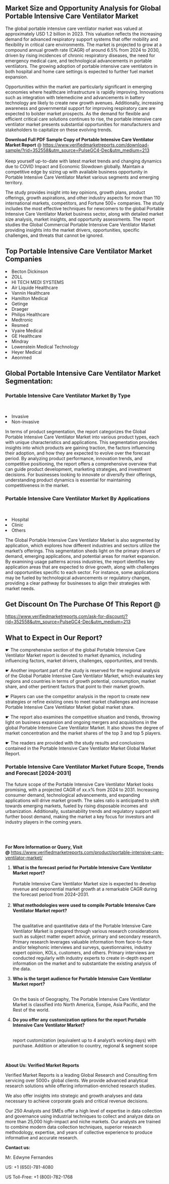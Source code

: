 <p><h2>Market Size and Opportunity Analysis for Global Portable Intensive Care Ventilator Market</h2> <p>The global portable intensive care ventilator market was valued at approximately USD 1.2 billion in 2023. This valuation reflects the increasing demand for advanced respiratory support systems that offer mobility and flexibility in critical care environments. The market is projected to grow at a compound annual growth rate (CAGR) of around 6.5% from 2024 to 2030, driven by rising incidences of chronic respiratory diseases, the need for emergency medical care, and technological advancements in portable ventilators. The growing adoption of portable intensive care ventilators in both hospital and home care settings is expected to further fuel market expansion.</p> <p>Opportunities within the market are particularly significant in emerging economies where healthcare infrastructure is rapidly improving. Innovations such as integration with telemedicine and advancements in battery technology are likely to create new growth avenues. Additionally, increasing awareness and governmental support for improving respiratory care are expected to bolster market prospects. As the demand for flexible and efficient critical care solutions continues to rise, the portable intensive care ventilator market presents substantial opportunities for manufacturers and stakeholders to capitalize on these evolving trends.</p> </p><p><span class="font-[700]"><strong>Download Full PDF Sample Copy of Portable Intensive Care Ventilator Market Report</strong> @ <a href="https://www.verifiedmarketreports.com/download-sample/?rid=352558&amp;utm_source=PulseGC4-Dec&amp;utm_medium=213" target="_blank" data-tracking-control-name="article-ssr-frontend-pulse_little-text-block" data-tracking-will-navigate="" data-test-link="">https://www.verifiedmarketreports.com/download-sample/?rid=352558&amp;utm_source=PulseGC4-Dec&amp;utm_medium=213<br /><br /></a></span>Keep yourself up-to-date with latest market trends and changing dynamics due to COVID Impact and Economic Slowdown globally. Maintain a competitive edge by sizing up with available business opportunity in Portable Intensive Care Ventilator Market various segments and emerging territory.</p><div class="article-main__content" data-test-id="publishing-text-block"><p>The study provides insight into key opinions, growth plans, product offerings, growth aspirations, and other industry aspects for more than 110 international markets, competitors, and Fortune 500+ companies. The study includes the most effective techniques for newcomers to the global Portable Intensive Care Ventilator Market business sector, along with detailed market size analysis, market insights, and opportunity assessments. The report studies the Global Commercial Portable Intensive Care Ventilator Market providing insights into the market drivers, opportunities, specific challenges, and threats that cannot be ignored.</p><h2>Top Portable Intensive Care Ventilator Market Companies</h2><p><li>Becton Dickinson</li><li> ZOLL</li><li> HI TECH MEDI SYSTEMS</li><li> Air Liquide Healthcare</li><li> Vannin Healthcare</li><li> Hamilton Medical</li><li> Getinge</li><li> Draeger</li><li> Philips Healthcare</li><li> Medtronic</li><li> Resmed</li><li> Vyaire Medical</li><li> GE Healthcare</li><li> Mindray</li><li> Lowenstein Medical Technology</li><li> Heyer Medical</li><li> Aeonmed</li></p><h2>Global Portable Intensive Care Ventilator Market Segmentation:</h2><div class="article-main__content" data-test-id="publishing-text-block"><h3><span class="">Portable Intensive Care Ventilator Market By Type</span></h3></div><div class="article-main__content" data-test-id="publishing-text-block"><p>&nbsp;<li>Invasive</li><li> Non-invasive</li></p></div><p>In terms of product segmentation, the report categorizes the Global Portable Intensive Care Ventilator Market into various product types, each with unique characteristics and applications. This segmentation provides insights into which products are gaining traction, the factors influencing their adoption, and how they are expected to evolve over the forecast period. By analyzing product performance, innovation trends, and competitive positioning, the report offers a comprehensive overview that can guide product development, marketing strategies, and investment decisions. For businesses looking to innovate or diversify their offerings, understanding product dynamics is essential for maintaining competitiveness in the market.</p><div class="article-main__content" data-test-id="publishing-text-block"><h3><span class="">Portable Intensive Care Ventilator Market By Applications</span></h3></div><div class="article-main__content" data-test-id="publishing-text-block"><p>&nbsp;<li>Hospital</li><li> Clinic</li><li> Others</li></p></div><p>The Global Portable Intensive Care Ventilator Market is also segmented by application, which explores how different industries and sectors utilize the market&rsquo;s offerings. This segmentation sheds light on the primary drivers of demand, emerging applications, and potential areas for market expansion. By examining usage patterns across industries, the report identifies key application areas that are expected to drive growth, along with challenges and opportunities specific to each sector. For instance, some applications may be fueled by technological advancements or regulatory changes, providing a clear pathway for businesses to align their strategies with market needs.</p></div><h2><strong>Get Discount On The Purchase Of This Report @&nbsp;</strong></h2><p><a href="https://www.verifiedmarketreports.com/ask-for-discount/?rid=352558&amp;utm_source=PulseGC4-Dec&amp;utm_medium=213">https://www.verifiedmarketreports.com/ask-for-discount/?rid=352558&amp;utm_source=PulseGC4-Dec&amp;utm_medium=213</a></p><h2>What to Expect in Our Report?</h2><p>☛ The comprehensive section of the global Portable Intensive Care Ventilator Market report is devoted to market dynamics, including influencing factors, market drivers, challenges, opportunities, and trends.</p><p>☛ Another important part of the study is reserved for the regional analysis of the Global Portable Intensive Care Ventilator Market, which evaluates key regions and countries in terms of growth potential, consumption, market share, and other pertinent factors that point to their market growth.</p><p>☛ Players can use the competitor analysis in the report to create new strategies or refine existing ones to meet market challenges and increase Portable Intensive Care Ventilator Market global market share.</p><p>☛ The report also examines the competitive situation and trends, throwing light on business expansion and ongoing mergers and acquisitions in the global Portable Intensive Care Ventilator Market. It also shows the degree of market concentration and the market shares of the top 3 and top 5 players.</p><p>☛ The readers are provided with the study results and conclusions contained in the Portable Intensive Care Ventilator Market Global Market Report.</p><div class="article-main__content" data-test-id="publishing-text-block"><h3><span class="">Portable Intensive Care Ventilator Market Future Scope, Trends and Forecast [2024-2031]</span></h3></div><div class="article-main__content" data-test-id="publishing-text-block"><p><span class="">The future scope of the Portable Intensive Care Ventilator Market looks promising, with a projected CAGR of xx.x% from 2024 to 2031. Increasing consumer demand, technological advancements, and expanding applications will drive market growth. The sales ratio is anticipated to shift towards emerging markets, fueled by rising disposable incomes and urbanization. Additionally, sustainability trends and regulatory support will further boost demand, making the market a key focus for investors and industry players in the coming years.</span></p></div><div class="article-main__content" data-test-id="publishing-text-block">&nbsp;</div><div class="article-main__content" data-test-id="publishing-text-block">&nbsp;</div><p><strong>For More Information or Query, Visit @&nbsp;</strong><a><u>https://www.verifiedmarketreports.com/product/portable-intensive-care-ventilator-market/</u></a></p><p><ol><li><strong>What is the forecast period for Portable Intensive Care Ventilator Market report?<br /></strong><br /><span data-sheets-root="1" data-sheets-value="{&quot;1&quot;:2,&quot;2&quot;:&quot;XXXX size is expected to develop revenue and exponential market growth at a remarkable CAGR during the forecast period from 2024&ndash;2030.&quot;}" data-sheets-userformat="{&quot;2&quot;:12674,&quot;4&quot;:{&quot;1&quot;:2,&quot;2&quot;:16776960},&quot;10&quot;:2,&quot;11&quot;:0,&quot;15&quot;:&quot;Arial&quot;,&quot;16&quot;:12}">Portable Intensive Care Ventilator Market size is expected to develop revenue and exponential market growth at a remarkable CAGR during the forecast period from 2024&ndash;2031.</span><br /><br /></li><li><strong>What methodologies were used to compile Portable Intensive Care Ventilator Market report?<br /><br /></strong><p>The qualitative and quantitative data of the&nbsp;Portable Intensive Care Ventilator Market is prepared through various research considerations such as subject matter expert advice, primary and secondary research. Primary research leverages valuable information from face-to-face and/or telephonic interviews and surveys, questionnaires, industry expert opinion, KOLs, customers, and others. Primary interviews are conducted regularly with industry experts to create in-depth expert information on the market and to substantiate the existing analysis of the data.&nbsp;</p></li><li><strong>Who is the target audience for Portable Intensive Care Ventilator Market report?<br /><br /></strong><p>On the basis of Geography, The&nbsp;Portable Intensive Care Ventilator Market is classified into North America, Europe, Asia Pacific, and the Rest of the world.</p></li><li><strong>Do you offer any customization options for the report Portable Intensive Care Ventilator Market?<br /><br /></strong><p>report customization (equivalent up to 4 analyst&rsquo;s working days) with purchase. Addition or alteration to country, regional &amp; segment scope</p><p>&nbsp;</p></li></ol></p><p><strong>About Us: Verified Market Reports</strong></p><p>Verified Market Reports is a leading Global Research and Consulting firm servicing over 5000+ global clients. We provide advanced analytical research solutions while offering information-enriched research studies.</p><p>We also offer insights into strategic and growth analyses and data necessary to achieve corporate goals and critical revenue decisions.</p><p>Our 250 Analysts and SMEs offer a high level of expertise in data collection and governance using industrial techniques to collect and analyze data on more than 25,000 high-impact and niche markets. Our analysts are trained to combine modern data collection techniques, superior research methodology, expertise, and years of collective experience to produce informative and accurate research.</p><p><strong>Contact us:</strong></p><p>Mr. Edwyne Fernandes</p><p>US: +1 (650)-781-4080</p><p>US Toll-Free: +1 (800)-782-1768</p>
